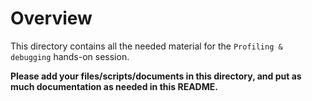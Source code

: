 # Overview

This directory contains all the needed material for the `Profiling & debugging` hands-on session.

**Please add your files/scripts/documents in this directory, and put as much documentation as needed in this README.**